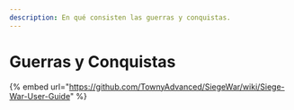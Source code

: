 ```yaml
---
description: En qué consisten las guerras y conquistas.
---
```


# Guerras y Conquistas

{% embed url="https://github.com/TownyAdvanced/SiegeWar/wiki/Siege-War-User-Guide" %}

